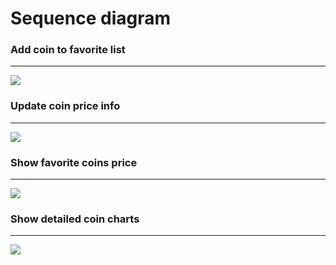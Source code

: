 # Sequence diagram

### Add coin to favorite list
---
![](https://github.com/b00m-b00m/CoinMarketApp-TRTPO/blob/master/Documents/sequence/SetupCoinsSeq.PNG)
### Update coin price info
---
![](https://github.com/b00m-b00m/CoinMarketApp-TRTPO/blob/master/Documents/sequence/UpdateSeq.PNG)
### Show favorite coins price
---
![](https://github.com/b00m-b00m/CoinMarketApp-TRTPO/blob/master/Documents/sequence/MainWindowSeq.PNG)
### Show detailed coin charts
---
![](https://github.com/b00m-b00m/CoinMarketApp-TRTPO/blob/master/Documents/sequence/chartViewSeq.PNG)
